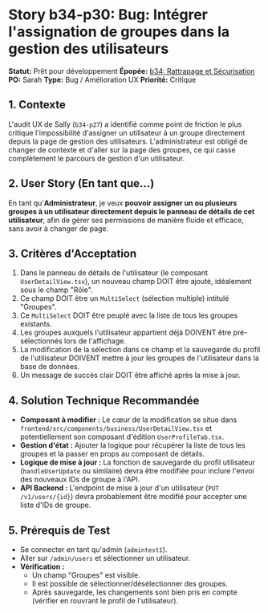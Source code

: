 # Story b34-p30: Bug: Intégrer l'assignation de groupes dans la gestion des utilisateurs

**Statut:** Prêt pour développement
**Épopée:** [b34: Rattrapage et Sécurisation](./../epics/epic-b34-rattrapage-securisation.md)
**PO:** Sarah
**Type:** Bug / Amélioration UX
**Priorité:** Critique

## 1. Contexte

L'audit UX de Sally (`b34-p27`) a identifié comme point de friction le plus critique l'impossibilité d'assigner un utilisateur à un groupe directement depuis la page de gestion des utilisateurs. L'administrateur est obligé de changer de contexte et d'aller sur la page des groupes, ce qui casse complètement le parcours de gestion d'un utilisateur.

## 2. User Story (En tant que...)

En tant qu'**Administrateur**, je veux **pouvoir assigner un ou plusieurs groupes à un utilisateur directement depuis le panneau de détails de cet utilisateur**, afin de gérer ses permissions de manière fluide et efficace, sans avoir à changer de page.

## 3. Critères d'Acceptation

1.  Dans le panneau de détails de l'utilisateur (le composant `UserDetailView.tsx`), un nouveau champ DOIT être ajouté, idéalement sous le champ "Rôle".
2.  Ce champ DOIT être un `MultiSelect` (sélection multiple) intitulé "Groupes".
3.  Ce `MultiSelect` DOIT être peuplé avec la liste de tous les groupes existants.
4.  Les groupes auxquels l'utilisateur appartient déjà DOIVENT être pré-sélectionnés lors de l'affichage.
5.  La modification de la sélection dans ce champ et la sauvegarde du profil de l'utilisateur DOIVENT mettre à jour les groupes de l'utilisateur dans la base de données.
6.  Un message de succès clair DOIT être affiché après la mise à jour.

## 4. Solution Technique Recommandée

-   **Composant à modifier :** Le cœur de la modification se situe dans `frontend/src/components/business/UserDetailView.tsx` et potentiellement son composant d'édition `UserProfileTab.tsx`.
-   **Gestion d'état :** Ajouter la logique pour récupérer la liste de tous les groupes et la passer en props au composant de détails.
-   **Logique de mise à jour :** La fonction de sauvegarde du profil utilisateur (`handleUserUpdate` ou similaire) devra être modifiée pour inclure l'envoi des nouveaux IDs de groupe à l'API.
-   **API Backend :** L'endpoint de mise à jour d'un utilisateur (`PUT /v1/users/{id}`) devra probablement être modifié pour accepter une liste d'IDs de groupe.

## 5. Prérequis de Test

- Se connecter en tant qu'admin (`admintest1`).
- Aller sur `/admin/users` et sélectionner un utilisateur.
- **Vérification :**
    - Un champ "Groupes" est visible.
    - Il est possible de sélectionner/désélectionner des groupes.
    - Après sauvegarde, les changements sont bien pris en compte (vérifier en rouvrant le profil de l'utilisateur).
